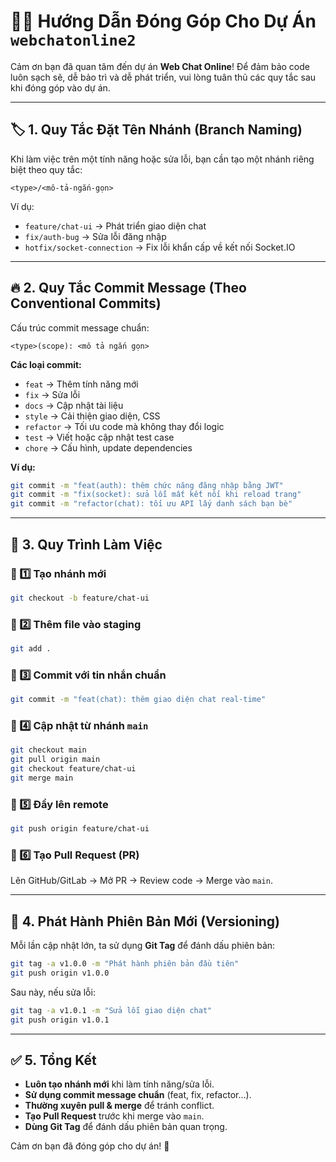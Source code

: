 # 👨‍💻 Hướng Dẫn Đóng Góp Cho Dự Án `webchatonline2`

Cảm ơn bạn đã quan tâm đến dự án **Web Chat Online**! Để đảm bảo code luôn sạch sẽ, dễ bảo trì và dễ phát triển, vui lòng tuân thủ các quy tắc sau khi đóng góp vào dự án.

---

## 🏷️ 1. Quy Tắc Đặt Tên Nhánh (Branch Naming)

Khi làm việc trên một tính năng hoặc sửa lỗi, bạn cần tạo một nhánh riêng biệt theo quy tắc:

```
<type>/<mô-tả-ngắn-gọn>
```
Ví dụ:
- `feature/chat-ui` → Phát triển giao diện chat
- `fix/auth-bug` → Sửa lỗi đăng nhập
- `hotfix/socket-connection` → Fix lỗi khẩn cấp về kết nối Socket.IO

---

## 🔥 2. Quy Tắc Commit Message (Theo **Conventional Commits**)

Cấu trúc commit message chuẩn:
```
<type>(scope): <mô tả ngắn gọn>
```
**Các loại commit:**
- `feat` → Thêm tính năng mới
- `fix` → Sửa lỗi
- `docs` → Cập nhật tài liệu
- `style` → Cải thiện giao diện, CSS
- `refactor` → Tối ưu code mà không thay đổi logic
- `test` → Viết hoặc cập nhật test case
- `chore` → Cấu hình, update dependencies

**Ví dụ:**
```sh
git commit -m "feat(auth): thêm chức năng đăng nhập bằng JWT"
git commit -m "fix(socket): sửa lỗi mất kết nối khi reload trang"
git commit -m "refactor(chat): tối ưu API lấy danh sách bạn bè"
```

---

## 🔄 3. Quy Trình Làm Việc

### 📌 1️⃣ Tạo nhánh mới
```sh
git checkout -b feature/chat-ui
```

### 📌 2️⃣ Thêm file vào staging
```sh
git add .
```

### 📌 3️⃣ Commit với tin nhắn chuẩn
```sh
git commit -m "feat(chat): thêm giao diện chat real-time"
```

### 📌 4️⃣ Cập nhật từ nhánh `main`
```sh
git checkout main
git pull origin main
git checkout feature/chat-ui
git merge main
```

### 📌 5️⃣ Đẩy lên remote
```sh
git push origin feature/chat-ui
```

### 📌 6️⃣ Tạo Pull Request (PR)
Lên GitHub/GitLab → Mở PR → Review code → Merge vào `main`.

---

## 🚀 4. Phát Hành Phiên Bản Mới (Versioning)
Mỗi lần cập nhật lớn, ta sử dụng **Git Tag** để đánh dấu phiên bản:
```sh
git tag -a v1.0.0 -m "Phát hành phiên bản đầu tiên"
git push origin v1.0.0
```
Sau này, nếu sửa lỗi:
```sh
git tag -a v1.0.1 -m "Sửa lỗi giao diện chat"
git push origin v1.0.1
```

---

## ✅ 5. Tổng Kết
- **Luôn tạo nhánh mới** khi làm tính năng/sửa lỗi.
- **Sử dụng commit message chuẩn** (feat, fix, refactor…).
- **Thường xuyên pull & merge** để tránh conflict.
- **Tạo Pull Request** trước khi merge vào `main`.
- **Dùng Git Tag** để đánh dấu phiên bản quan trọng.

Cảm ơn bạn đã đóng góp cho dự án! 🚀
